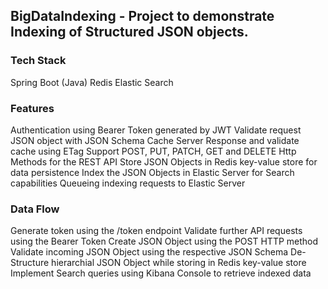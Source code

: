 ## BigDataIndexing - Project to demonstrate Indexing of Structured JSON objects.

### Tech Stack
Spring Boot (Java)
Redis
Elastic Search

### Features
Authentication using Bearer Token generated by JWT
Validate request JSON object with JSON Schema
Cache Server Response and validate cache using ETag
Support POST, PUT, PATCH, GET and DELETE Http Methods for the REST API
Store JSON Objects in Redis key-value store for data persistence
Index the JSON Objects in Elastic Server for Search capabilities
Queueing indexing requests to Elastic Server 

### Data Flow
Generate token using the /token endpoint
Validate further API requests using the Bearer Token
Create JSON Object using the POST HTTP method
Validate incoming JSON Object using the respective JSON Schema
De-Structure hierarchial JSON Object while storing in Redis key-value store
Implement Search queries using Kibana Console to retrieve indexed data
